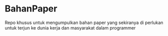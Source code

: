 # BahanPaper
Repo khusus untuk mengumpulkan bahan paper yang sekiranya di perlukan untuk terjun ke dunia kerja dan masyarakat dalam programmer
